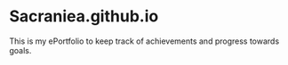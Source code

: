 # Sacraniea.github.io
This is my ePortfolio to keep track of achievements and progress towards goals.
